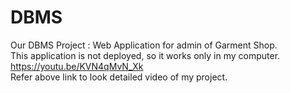 # DBMS
Our DBMS Project : Web Application for admin of Garment Shop.<br/>
This application is not deployed, so it works only in my computer.<br/>
https://youtu.be/KVN4qMvN_Xk  <br/>
Refer above link to look detailed video of my project.

